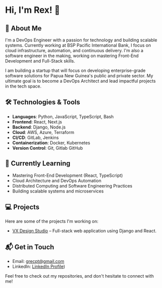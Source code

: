 # Hi, I'm Rex! 👋

## 🚀 About Me
I'm a DevOps Engineer with a passion for technology and building scalable systems. Currently working at BSP Pacific International Bank, I focus on cloud infrastructure, automation, and continuous delivery. I'm also a software engineer in the making, working on mastering Front-End Development and Full-Stack skills.

I am building a startup that will focus on developing enterprise-grade software solutions for Papua New Guinea's public and private sector. My ultimate goal is to become a DevOps Architect and lead impactful projects in the tech space.

## 🛠️ Technologies & Tools
- **Languages**: Python, JavaScript, TypeScript, Bash
- **Frontend**: React, Next.js
- **Backend**: Django, Node.js
- **Cloud**: AWS, Azure, Terraform
- **CI/CD**: GitLab, Jenkins
- **Containerization**: Docker, Kubernetes
- **Version Control**: Git, Gitlab GitHub

## 🌱 Currently Learning
- Mastering Front-End Development (React, TypeScript)
- Cloud Architecture and DevOps Automation
- Distributed Computing and Software Engineering Practices
- Building scalable systems and microservices

## 💻 Projects
Here are some of the projects I'm working on:
- [VX Design Studio](#) – Full-stack web application using Django and React.

## 📬 Get in Touch
- Email: grecpt@gmail.com
- LinkedIn: [LinkedIn Profile](https://www.linkedin.com/in/rex-makusia-00333994/))

Feel free to check out my repositories, and don't hesitate to connect with me!
